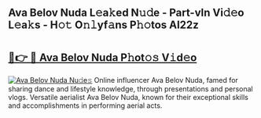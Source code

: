 ## Ava Belov Nuda L𝚎a𝚔ed N𝚞𝚍e - Part-vIn Vi𝚍𝚎o L𝚎a𝚔s - H𝚘𝚝 O𝚗𝚕yf𝚊ns P𝚑𝚘tos AI22z

# <h2><a href="http://kf6fk8.oniu.top/?m=Ava+Belov+Nuda">🔗👉 🔴 Ava Belov Nuda P𝚑ot𝚘𝚜 V𝚒d𝚎o</a></h2>

[![Ava Belov Nuda Nu𝚍e𝚜](https://i.imgur.com/0qMVB7G.gif)](http://kf6fk8.oniu.top/?m=Ava+Belov+Nuda)
Online influencer Ava Belov Nuda, famed for sharing dance and lifestyle knowledge, through presentations and personal vlogs. Versatile aerialist Ava Belov Nuda, known for their exceptional skills and accomplishments in performing aerial acts.  
